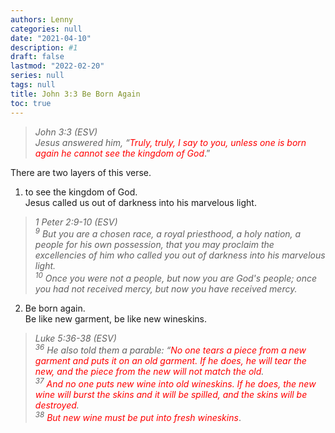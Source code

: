 ```yaml
---
authors: Lenny
categories: null
date: "2021-04-10"
description: #1
draft: false
lastmod: "2022-02-20"
series: null
tags: null
title: John 3:3 Be Born Again
toc: true
---
```




<!--more-->

>*John 3:3 (ESV)  
Jesus answered him, “<font color ="red">Truly, truly, I say to you, unless one is born again he cannot see the kingdom of God</font>*.”



There are two layers of this verse.

1) to see the kingdom of God.   
Jesus called us out of darkness into his marvelous light.

>*1 Peter 2:9-10 (ESV)  
<sup>9</sup> But you are a chosen race, a royal priesthood, a holy nation, a people for his own possession, that you may proclaim the excellencies of him who called you out of darkness into his marvelous light.  
<sup>10</sup> Once you were not a people, but now you are God's people; once you had not received mercy, but now you have received mercy.*

2) Be born again.  
Be like new garment, be like new wineskins.  
>*Luke 5:36-38 (ESV)  
<sup>36</sup> He also told them a parable: “<font color ="red">No one tears a piece from a new garment and puts it on an old garment. If he does, he will tear the new, and the piece from the new will not match the old</font>.  
<sup>37</sup> <font color ="red">And no one puts new wine into old wineskins. If he does, the new wine will burst the skins and it will be spilled, and the skins will be destroyed</font>.  
<sup>38</sup> <font color ="red">But new wine must be put into fresh wineskins</font>*.

